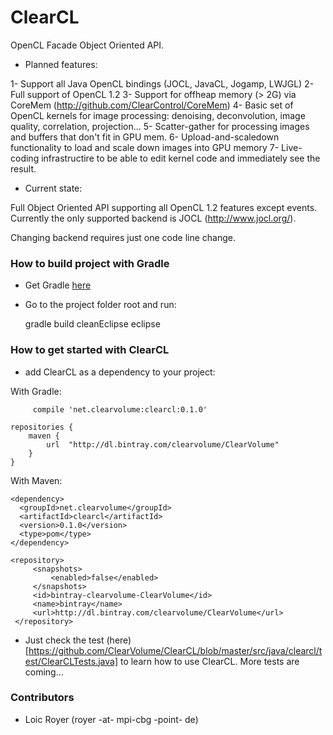 # ClearCL #

OpenCL Facade Object Oriented API. 

* Planned features:

1- Support all Java OpenCL bindings (JOCL, JavaCL, Jogamp, LWJGL)
2- Full support of OpenCL 1.2
3- Support for offheap memory (> 2G) via CoreMem (http://github.com/ClearControl/CoreMem)
4- Basic set of OpenCL kernels for image processing: denoising, deconvolution, image quality, correlation, projection...
5- Scatter-gather for processing images and buffers that don't fit in GPU mem.
6- Upload-and-scaledown functionality to load and scale down images into GPU memory
7- Live-coding infrastructire to be able to edit kernel code and immediately see the result.

* Current state:

Full Object Oriented API supporting all OpenCL 1.2 features except events. 
Currently the only supported backend is JOCL (http://www.jocl.org/).

Changing backend requires just one code line change.


### How to build project with Gradle

* Get Gradle [here](http://www.gradle.org/)

* Go to the project folder root and run:

     gradle build cleanEclipse eclipse
     
### How to get started with ClearCL

* add ClearCL as a dependency to your project:

With Gradle:
~~~~
     compile 'net.clearvolume:clearcl:0.1.0'
~~~~

~~~~
repositories {
    maven {
        url  "http://dl.bintray.com/clearvolume/ClearVolume" 
    }
}
~~~~

With Maven:
~~~~
<dependency>
  <groupId>net.clearvolume</groupId>
  <artifactId>clearcl</artifactId>
  <version>0.1.0</version>
  <type>pom</type>
</dependency>
~~~~

~~~~
<repository>
     <snapshots>
         <enabled>false</enabled>
     </snapshots>
     <id>bintray-clearvolume-ClearVolume</id>
     <name>bintray</name>
     <url>http://dl.bintray.com/clearvolume/ClearVolume</url>
 </repository>
~~~~

* Just check the test (here)[https://github.com/ClearVolume/ClearCL/blob/master/src/java/clearcl/test/ClearCLTests.java] to learn how to use ClearCL. More tests are coming...

### Contributors ###

* Loic Royer (royer -at- mpi-cbg -point- de)
